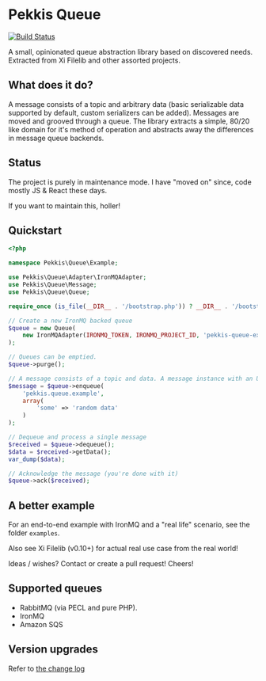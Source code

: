Pekkis Queue
=============

[![Build Status](https://secure.travis-ci.org/pekkis/queue.png?branch=master)](http://travis-ci.org/pekkis/queue)

A small, opinionated queue abstraction library based on discovered needs.
Extracted from Xi Filelib and other assorted projects.

What does it do?
------------------

A message consists of a topic and arbitrary data (basic serializable data supported by default, custom serializers
can be added). Messages are moved and grooved through a queue. The library extracts a simple, 80/20 like domain
for it's method of operation and abstracts away the differences in message queue backends.

Status
-------

The project is purely in maintenance mode. I have "moved on" since,
code mostly JS & React these days.
 
If you want to maintain this, holler!

Quickstart
-----------

```php
<?php

namespace Pekkis\Queue\Example;

use Pekkis\Queue\Adapter\IronMQAdapter;
use Pekkis\Queue\Message;
use Pekkis\Queue\Queue;

require_once (is_file(__DIR__ . '/bootstrap.php')) ? __DIR__ . '/bootstrap.php' : __DIR__ . '/bootstrap.dist.php';

// Create a new IronMQ backed queue
$queue = new Queue(
    new IronMQAdapter(IRONMQ_TOKEN, IRONMQ_PROJECT_ID, 'pekkis-queue-example')
);

// Queues can be emptied.
$queue->purge();

// A message consists of a topic and data. A message instance with an UUID you can use is returned.
$message = $queue->enqueue(
    'pekkis.queue.example',
    array(
        'some' => 'random data'
    )
);

// Dequeue and process a single message
$received = $queue->dequeue();
$data = $received->getData();
var_dump($data);

// Acknowledge the message (you're done with it)
$queue->ack($received);
```

A better example
-----------------

For an end-to-end example with IronMQ and a "real life" scenario, see the folder `examples`.

Also see Xi Filelib (v0.10+) for actual real use case from the real world!

Ideas / wishes? Contact or create a pull request! Cheers!

Supported queues
-----------------

- RabbitMQ (via PECL and pure PHP).
- IronMQ
- Amazon SQS

Version upgrades
-----------------

Refer to [the change log](CHANGELOG.md)
